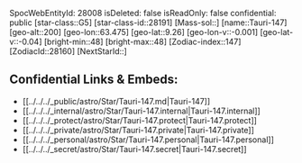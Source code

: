 ﻿---
location: [9.26,-63.475,200]
type: Star
tags:
- astro/Star

---
SpocWebEntityId: 28008
isDeleted: false
isReadOnly: false
confidential: public
[star-class::G5]
[star-class-id::28191]
[Mass-sol::]
[name::Tauri-147]
[geo-alt::200]
[geo-lon::63.475]
[geo-lat::9.26]
[geo-lon-v::-0.001]
[geo-lat-v::-0.04]
[bright-min::48]
[bright-max::48]
[Zodiac-index::147]
[ZodiacId::28160]
[NextStarId::]



## Confidential Links & Embeds: 
- [[../../../_public/astro/Star/Tauri-147.md|Tauri-147]] 
- [[../../../_internal/astro/Star/Tauri-147.internal|Tauri-147.internal]] 
- [[../../../_protect/astro/Star/Tauri-147.protect|Tauri-147.protect]] 
- [[../../../_private/astro/Star/Tauri-147.private|Tauri-147.private]] 
- [[../../../_personal/astro/Star/Tauri-147.personal|Tauri-147.personal]] 
- [[../../../_secret/astro/Star/Tauri-147.secret|Tauri-147.secret]] 
